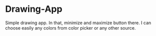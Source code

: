 # Drawing-App
Simple drawing app. In that, minimize and maximize button there. I can choose easily any colors from color picker or any other source.
